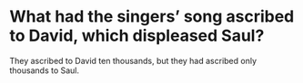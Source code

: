 # What had the singers’ song ascribed to David, which displeased Saul?

They ascribed to David ten thousands, but they had ascribed only thousands to Saul.
